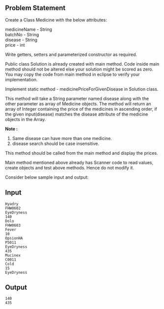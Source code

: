 ## Problem Statement

Create a Class Medicine with the below attributes:

medicineName - String<br>
batchNo - String<br>
disease - String<br>
price - int<br>

Write getters, setters and parameterized constructor as required. 

Public class Solution is already created with main method.
Code inside main method should not be altered else your solution might be scored as zero.
You may copy the code from main method in eclipse to verify your implementation.

Implement static method - medicinePriceForGivenDisease in Solution class.

This method will take a String parameter named disease along with the other parameter as array of Medicine objects. 
The method will return an array of Integer containing the price of the medicines in ascending order, if the given input(disease) matches the disease attribute of the medicine objects in the Array.

**Note :**
1) Same disease can have more than one medicine.<br>
2) disease search should be case insensitive.

This method should be called from the main method and display the prices.

Main method mentioned above already has Scanner code to read values, create objects and test above methods. Hence do not modify it.

Consider below sample input and output:

## Input
    Hyadry
    FHW0602
    EyeDryness
    140
    Dolo
    FHW0603
    Fever
    10
    OpsionHA
    P5011
    EyeDryness
    435
    Mucinex
    C0011
    Cold
    15
    EyeDryness
   
## Output
    140
    435
